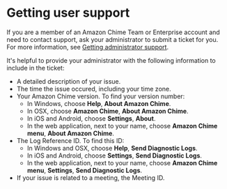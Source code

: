 # Getting user support<a name="chime-getting-support"></a>

If you are a member of an Amazon Chime Team or Enterprise account and need to contact support, ask your administrator to submit a ticket for you\. For more information, see [Getting administrator support](https://docs.aws.amazon.com/chime/latest/ag/chime-getting-admin-support.html)\.

It's helpful to provide your administrator with the following information to include in the ticket:
+  A detailed description of your issue\.
+ The time the issue occured, including your time zone\.
+ Your Amazon Chime version\. To find your version number:
  + In Windows, choose **Help**, **About Amazon Chime**\.
  + In OSX, choose **Amazon Chime**, **About Amazon Chime**\.
  + In iOS and Android, choose **Settings**, **About**\.
  + In the web application, next to your name, choose **Amazon Chime menu**, **About Amazon Chime**\.
+ The Log Reference ID\. To find this ID:
  + In Windows and OSX, choose **Help**, **Send Diagnostic Logs**\.
  + In iOS and Android, choose **Settings**, **Send Diagnostic Logs**\. 
  + In the web application, next to your name, choose **Amazon Chime menu**, **Settings**, **Send Diagnostic Logs**\.
+ If your issue is related to a meeting, the Meeting ID\.